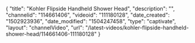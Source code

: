 {
    "title": "Kohler Flipside Handheld Shower Head",
    "description": "",
    "channelid": "114661406",
    "videoid": "111180128",
    "date_created": "1502923936",
    "date_modified": "1504247458",
    "type": "captivate",
    "layout": "channelVideo",
    "url": "\/latest-videos\/kohler-flipside-handheld-shower-head\/114661406-111180128"
}